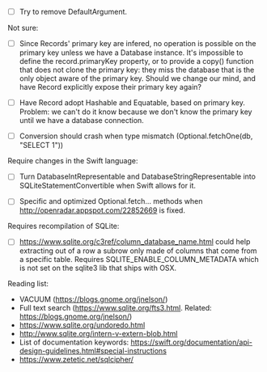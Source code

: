 - [ ] Try to remove DefaultArgument.

Not sure:

- [ ] Since Records' primary key are infered, no operation is possible on the primary key unless we have a Database instance. It's impossible to define the record.primaryKey property, or to provide a copy() function that does not clone the primary key: they miss the database that is the only object aware of the primary key. Should we change our mind, and have Record explicitly expose their primary key again?
- [ ] Have Record adopt Hashable and Equatable, based on primary key. Problem: we can't do it know because we don't know the primary key until we have a database connection.
- [ ] Conversion should crash when type mismatch (Optional<String>.fetchOne(db, "SELECT 1"))


Require changes in the Swift language:

- [ ] Turn DatabaseIntRepresentable and DatabaseStringRepresentable into SQLiteStatementConvertible when Swift allows for it.
- [ ] Specific and optimized Optional<SQLiteStatementConvertible>.fetch... methods when http://openradar.appspot.com/22852669 is fixed.


Requires recompilation of SQLite:

- [ ] https://www.sqlite.org/c3ref/column_database_name.html could help extracting out of a row a subrow only made of columns that come from a specific table. Requires SQLITE_ENABLE_COLUMN_METADATA which is not set on the sqlite3 lib that ships with OSX.



Reading list:

- VACUUM (https://blogs.gnome.org/jnelson/)
- Full text search (https://www.sqlite.org/fts3.html. Related: https://blogs.gnome.org/jnelson/)
- https://www.sqlite.org/undoredo.html
- http://www.sqlite.org/intern-v-extern-blob.html
- List of documentation keywords: https://swift.org/documentation/api-design-guidelines.html#special-instructions
- https://www.zetetic.net/sqlcipher/
